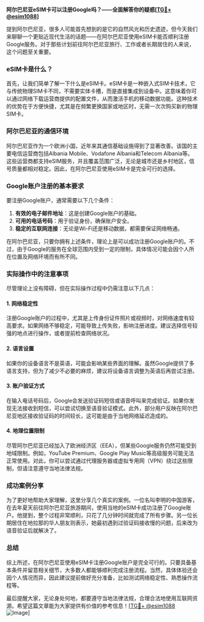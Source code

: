 **阿尔巴尼亚eSIM卡可以注册Google吗？——全面解答你的疑惑[[TG💪+ @esim1088](https://t.me/s/esim1088)]**

提到阿尔巴尼亚，很多人可能首先想到的是它的自然风光和历史遗迹，但今天我们来聊聊一个更贴近现代生活的话题——在阿尔巴尼亚使用eSIM卡能否顺利注册Google服务。对于那些计划前往阿尔巴尼亚旅行、工作或者长期居住的人来说，这个问题至关重要。

### eSIM卡是什么？

首先，让我们简单了解一下什么是eSIM卡。eSIM卡是一种嵌入式SIM卡技术，它与传统物理SIM卡不同，不需要实体卡槽，而是直接集成到设备中。这意味着你可以通过网络下载运营商提供的配置文件，从而激活手机的移动数据功能。这种技术的优势在于方便快捷，尤其是在频繁更换国家或地区时，无需一次次购买新的物理SIM卡。

### 阿尔巴尼亚的通信环境

阿尔巴尼亚作为一个欧洲小国，近年来其通信基础设施得到了显著改善。该国的主要电信运营商包括Albania Mobile、Vodafone Albania和Telecom Albania等。这些运营商都支持eSIM服务，并且覆盖范围广泛，无论是城市还是乡村地区，信号质量都相对稳定。因此，在阿尔巴尼亚使用eSIM卡是完全可行的选择。

### Google账户注册的基本要求

要注册Google账户，通常需要以下几个条件：
1. **有效的电子邮件地址**：这是创建Google账户的基础。
2. **可用的电话号码**：用于验证身份，确保账户安全。
3. **稳定的互联网连接**：无论是Wi-Fi还是移动数据，都需要保证网络畅通。

在阿尔巴尼亚，只要你拥有上述条件，理论上是可以成功注册Google账户的。不过，由于Google的服务在全球范围内受到一定的限制，具体情况可能会因个人所在位置及网络环境而有所不同。

### 实际操作中的注意事项

尽管理论上没有障碍，但在实际操作过程中仍需注意以下几点：

#### 1. 网络稳定性
注册Google账户的过程中，尤其是上传身份证件照片或视频时，对网络速度有较高要求。如果网络不够稳定，可能导致上传失败，影响注册进度。建议选择信号较强的地点进行操作，或者提前检查网络状况。

#### 2. 语言设置
如果你的设备语言不是英语，可能会影响某些界面的理解。虽然Google提供了多语言支持，但为了减少不必要的麻烦，建议将设备语言调整为英语后再尝试注册。

#### 3. 账户验证方式
在输入电话号码后，Google会发送验证码短信或语音呼叫来完成验证。如果你发现无法接收到短信，可以尝试切换至语音验证模式。此外，部分用户反映在阿尔巴尼亚地区接收验证码的时间较长，这可能是由于当地网络延迟造成的。

#### 4. 地理位置限制
尽管阿尔巴尼亚已经加入了欧洲经济区（EEA），但某些Google服务仍然可能受到地域限制。例如，YouTube Premium、Google Play Music等高级服务可能无法正常使用。对此，你可以尝试通过代理服务器或虚拟专用网（VPN）绕过这些限制，但请注意遵守当地法律法规。

### 成功案例分享

为了更好地帮助大家理解，这里分享几个真实的案例。一位名叫李明的中国游客，在去年夏天前往阿尔巴尼亚旅游期间，使用当地的eSIM卡成功注册了Google账户。他提到，整个过程非常顺利，只花了几分钟时间就完成了所有步骤。另一位长期居住在地拉那的华人朋友则表示，她最初遇到过验证码接收慢的问题，后来改为语音验证后就解决了。

### 总结

综上所述，在阿尔巴尼亚使用eSIM卡注册Google账户是完全可行的。只要具备基本条件并留意相关细节，大多数人都能够顺利完成注册流程。当然，具体体验还会因个人情况而异，因此建议提前做好充分准备，比如测试网络稳定性、熟悉操作流程等。

最后提醒大家，无论身处何地，都要遵守当地法律法规，合理合法地使用互联网资源。希望这篇文章能为大家提供有价值的参考信息！[[TG💪+ @esim1088](https://t.me/s/esim1088) ![Image](https://i.postimg.cc/4NQfJmqS/Snipaste-2025-05-13-00-14-12.png)]